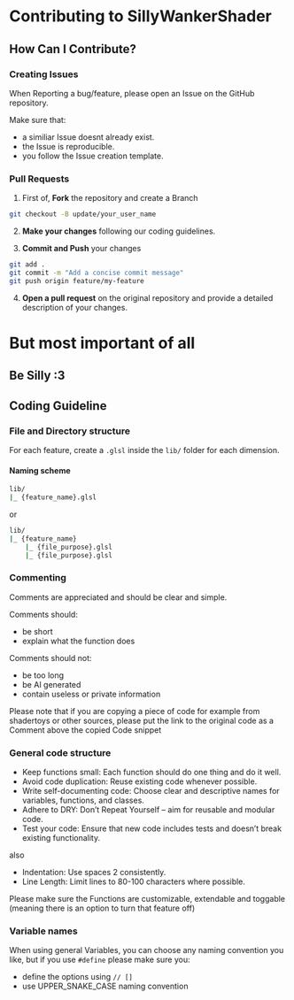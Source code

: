 # Contributing to SillyWankerShader

## How Can I Contribute?

### Creating Issues
When Reporting a bug/feature, please open an Issue on the GitHub repository.

Make sure that:
- a similiar Issue doesnt already exist.
- the Issue is reproducible.
- you follow the Issue creation template.

### Pull Requests
1. First of, **Fork** the repository and create a Branch
```bash
git checkout -B update/your_user_name
```

2. **Make your changes** following our coding guidelines.

3. **Commit and Push** your changes
```bash
git add .
git commit -m "Add a concise commit message"
git push origin feature/my-feature
```

4. **Open a pull request** on the original repository and provide a detailed description of your changes.

# But most important of all
## Be Silly :3

## Coding Guideline
### File and Directory structure
For each feature, create a `.glsl` inside the `lib/` folder for each dimension.

#### Naming scheme
```bash
lib/
|_ {feature_name}.glsl
```
or
```bash
lib/
|_ {feature_name}
    |_ {file_purpose}.glsl
    |_ {file_purpose}.glsl
```

### Commenting
Comments are appreciated and should be clear and simple.

Comments should:
- be short
- explain what the function does

Comments should not:
- be too long
- be AI generated
- contain useless or private information

Please note that if you are copying a piece of code for example from shadertoys or other sources, please put the link to the original code as a Comment above the copied Code snippet

### General code structure
- Keep functions small: Each function should do one thing and do it well.
- Avoid code duplication: Reuse existing code whenever possible.
- Write self-documenting code: Choose clear and descriptive names for variables, functions, and classes.
- Adhere to DRY: Don’t Repeat Yourself – aim for reusable and modular code.
- Test your code: Ensure that new code includes tests and doesn’t break existing functionality.

also
- Indentation: Use spaces 2 consistently.
- Line Length: Limit lines to 80-100 characters where possible.

Please make sure the Functions are customizable, extendable and toggable (meaning there is an option to turn that feature off)

### Variable names
When using general Variables, you can choose any naming convention you like, but if you use `#define` please make sure you:
- define the options using `// []`
- use UPPER_SNAKE_CASE naming convention
